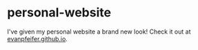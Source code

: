 # personal-website
I've given my personal website a brand new look! Check it out at [evanpfeifer.github.io](https://www.evanpfeifer.github.io).
